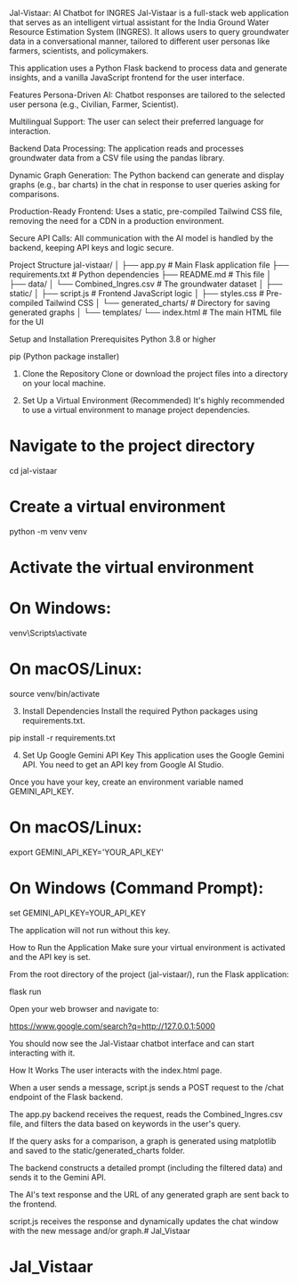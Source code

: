 Jal-Vistaar: AI Chatbot for INGRES
Jal-Vistaar is a full-stack web application that serves as an intelligent virtual assistant for the India Ground Water Resource Estimation System (INGRES). It allows users to query groundwater data in a conversational manner, tailored to different user personas like farmers, scientists, and policymakers.

This application uses a Python Flask backend to process data and generate insights, and a vanilla JavaScript frontend for the user interface.

Features
Persona-Driven AI: Chatbot responses are tailored to the selected user persona (e.g., Civilian, Farmer, Scientist).

Multilingual Support: The user can select their preferred language for interaction.

Backend Data Processing: The application reads and processes groundwater data from a CSV file using the pandas library.

Dynamic Graph Generation: The Python backend can generate and display graphs (e.g., bar charts) in the chat in response to user queries asking for comparisons.

Production-Ready Frontend: Uses a static, pre-compiled Tailwind CSS file, removing the need for a CDN in a production environment.

Secure API Calls: All communication with the AI model is handled by the backend, keeping API keys and logic secure.

Project Structure
jal-vistaar/
│
├── app.py                  # Main Flask application file
├── requirements.txt        # Python dependencies
├── README.md               # This file
│
├── data/
│   └── Combined_Ingres.csv # The groundwater dataset
│
├── static/
│   ├── script.js           # Frontend JavaScript logic
│   ├── styles.css          # Pre-compiled Tailwind CSS
│   └── generated_charts/   # Directory for saving generated graphs
│
└── templates/
    └── index.html          # The main HTML file for the UI

Setup and Installation
Prerequisites
Python 3.8 or higher

pip (Python package installer)

1. Clone the Repository
Clone or download the project files into a directory on your local machine.

2. Set Up a Virtual Environment (Recommended)
It's highly recommended to use a virtual environment to manage project dependencies.

# Navigate to the project directory
cd jal-vistaar

# Create a virtual environment
python -m venv venv

# Activate the virtual environment
# On Windows:
venv\Scripts\activate
# On macOS/Linux:
source venv/bin/activate

3. Install Dependencies
Install the required Python packages using requirements.txt.

pip install -r requirements.txt

4. Set Up Google Gemini API Key
This application uses the Google Gemini API. You need to get an API key from Google AI Studio.

Once you have your key, create an environment variable named GEMINI_API_KEY.

# On macOS/Linux:
export GEMINI_API_KEY='YOUR_API_KEY'

# On Windows (Command Prompt):
set GEMINI_API_KEY=YOUR_API_KEY

The application will not run without this key.

How to Run the Application
Make sure your virtual environment is activated and the API key is set.

From the root directory of the project (jal-vistaar/), run the Flask application:

flask run

Open your web browser and navigate to:

https://www.google.com/search?q=http://127.0.0.1:5000

You should now see the Jal-Vistaar chatbot interface and can start interacting with it.

How It Works
The user interacts with the index.html page.

When a user sends a message, script.js sends a POST request to the /chat endpoint of the Flask backend.

The app.py backend receives the request, reads the Combined_Ingres.csv file, and filters the data based on keywords in the user's query.

If the query asks for a comparison, a graph is generated using matplotlib and saved to the static/generated_charts folder.

The backend constructs a detailed prompt (including the filtered data) and sends it to the Gemini API.

The AI's text response and the URL of any generated graph are sent back to the frontend.

script.js receives the response and dynamically updates the chat window with the new message and/or graph.# Jal_Vistaar
# Jal_Vistaar
